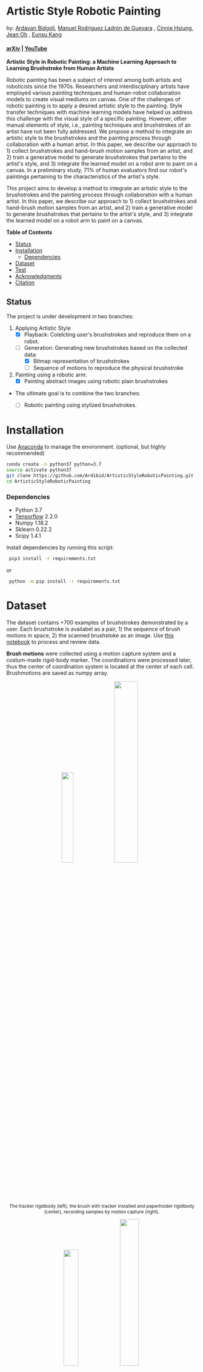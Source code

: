 # Artistic Style Robotic Painting

by: [Ardavan Bidgoli](ardavan.io), [Manuel Rodriguez Ladrón de  Guevara](https://github.com/manuelladron) , [Cinnie Hsiung](https://github.com/cinniehsiung?tab=overview&from=2017-01-01&to=2017-01-31), [Jean Oh](https://github.com/jeanoh) , [Eunsu Kang](https://github.com/kangeunsu)

#### [arXiv](https://arxiv.org/abs/2007.03647) | [YouTube](https://www.youtube.com/watch?v=UUFIJr9iQuA)

**Artistic Style in Robotic Painting: a Machine Learning Approach to Learning Brushstroke from Human Artists**


Robotic painting has been a subject of interest among both artists and roboticists since the 1970s. Researchers and interdisciplinary artists have employed various painting techniques and human-robot collaboration models to create visual mediums on canvas. One of the challenges of robotic painting is to apply a desired artistic style to the painting. Style transfer techniques with machine learning models have helped us address this challenge with the visual style of a specific painting. However, other manual elements of style, i.e., painting techniques and brushstrokes of an artist have not been fully addressed. We propose a method to integrate an artistic style to the brushstrokes and the painting process through collaboration with a human artist. In this paper, we describe our approach to 1) collect brushstrokes and hand-brush motion samples from an artist, and 2) train a generative model to generate brushstrokes that pertains to the artist's style, and 3) integrate the learned model on a robot arm to paint on a canvas. In a preliminary study, 71% of human evaluators find our robot's paintings pertaining to the characteristics of the artist's style.

This project aims to develop a method to integrate an artistic style to the brushstrokes and the painting process through collaboration with a human artist. In this paper, we describe our approach to 1) collect brushstrokes and hand-brush motion samples from an artist, and 2) train a generative model to generate brushstrokes that pertains to the artist's style, and 3) integrate the learned model on a robot arm to paint on a canvas.

**Table of Contents**

- [Status](#Status)
- [Installation](#installation)
  - [Dependencies](#Dependencies)
- [Dataset](#Dataset)
- [Test](#Test)
- [Acknowledgments](#Acknowledgments)
- [Citation](#Citation)



## Status

The project is under development in two branches:

1. Applying Artistic Style
   - [x] Playback: Colelcting user's brushstrokes and reproduce them on a robot.
   - [ ] Generation: Generating new brushstrokes based on the collected data:
      - [x] Bitmap representation of brushstrokes
      - [ ] Sequence of motions to reproduce the physical brushstroke
2. Painting using a robotic arm:
    - [x] Painting abstract images using robotic plain brushstrokes

- The ultimate goal is to combine the two branches:
  - [ ] Robotic painting using stylized brushstrokes.
  




# Installation

Use [Anaconda](https://docs.conda.io/en/latest/miniconda.html) to manage the environment. (optional, but highly recommended)

```bash
conda create -n python37 python=3.7
source activate python37
git clone https://github.com/Ardibid/ArtisticStyleRoboticPainting.git
cd ArtisticStyleRoboticPainting
```

### Dependencies

- Python 3.7
- [Tensorflow](https://www.tensorflow.org/) 2.2.0
- Numpy 1.18.2
- Sklearn 0.22.2
- Scipy 1.4.1

Install dependencies by running this script:

```bash
 pip3 install -r requirements.txt
```

or

```bash
 python -m pip install -r requirements.txt
```


# Dataset

The dataset contains +700 examples of brushstrokes demonstrated by a user. Each brushstroke is availabel as a pair, 1) the sequence of brush motions in space, 2) the scanned brushstoke as an image. Use [this notebook](./Notebooks/Motion_and_image_processing_visualizations.ipynb) to process and review data.
<!-- ![Data collection](./media/data_collection.png) -->

**Brush motions** were collected using a motion capture system and a costum-made rigid-body marker. The coordinations were processed later, thus the center of coordination system is located at the center of each cell. Brushmotions are saved as numpy array.
<div  align="center">   
  <!-- <img height="100"  src="./media/marker_rigidbody.jpg"> -->
  <img width="24.7%"  src="./media/image4.jpg">
  <img width="35%"   src="./media/data_collection_closeup.jpg"> 
  <p style="font-size:12px"> The tracker rigidbody (left), the brush with tracker installed and paperholder rigidbody (center), recording samples by motion capture (right). </p>
</div>

<div  align="center">   
  <img width="28%"   src="./media/manual_samples.gif">
    <img width="31.5%"   src="./media/motion_capture.gif"> 

  <p style="font-size:12px"> Manual data collection process. </p>
</div>

**Brtushstrokes** are scanned and converted to fixed size images and saved as a numpy array.

<div  align="center">   
  <img width="15%"  src="./media/brushstrokes_01.jpg">
  <img width="15%"  src="./media/brushstrokes_02.jpg">
  <img width="15%"  src="./media/brushstrokes_03.jpg">
  <img width="15%"  src="./media/brushstrokes_04.jpg">
  <p style="font-size:12px"> Scanned brushstrokes. </p>
</div>


# Tests

We set up a series of tests to investigate our approach:

**Robotic setup**

We use an ABB IRB 120 articulated robotic arm with 6 degree of freedom. The inverse kinematics as well as controlling the torque on each joint is moderated by the ABB drivers. We feed the robot with a sequence of target poses.

**Robotic replay**: In this test, the robotic arm replays the exact sequence of poses demonstrated by the users. The results were closely similar to the samples created by the user.
<div  align="center" >   
  <img width="20%"  src="./media/robot_replay.gif">
  <img width="40%"  src="./media/brushes_survey.png">
  <p style="font-size:12px"> Robotic arm replaying recorded brushstrokes, survey results indicated that users cannot meaningfully recognize the hand-drawn brushstrokes from the robotically-drawn ones.</p>
</div>

**Robotic painting**: In this test, we use learning to paint model and rendered a given image into a sequence of brushstrokes then executed them on our robot.
We used [LearningToPaint](https://github.com/megvii-research/ICCV2019-LearningToPaint) to convert a given image into a series of brushstrokes and then program the robot to run them. LearningToPaint outputs were in the format of quadrative curve parameters. We processed these curves in [Grasshopper](https://www.grasshopper3d.com/) plug-in for [Rhinocoros](https://www.rhino3d.com/) modeling package and converted them into a series of targets in space. These targets were converted into RAPID code, ABB's proprietary programming language, using [HAL](http://hal-robotics.com/) add-on.

<div  align="center">   
  <img width="15%"  src="./media/image1.jpg"> 
  <img width="15%"  src="./media/image2.png"> 
  <img width="15%"  src="./media/image3.png"> 
  <img width="15%"  src="./media/brush_sequence.gif"> 
  <p style="font-size:12px"> From the original image to the painting. </p>
</div>

<div  align="center">   
  <img width="38%"  src="./media/robot_painting_process.gif">
  <img width="22%"  src="./media/painted.jpg">
  <p style="font-size:12px"> Robotic arm in the process of painting. </p>
</div>

### Generating new samples

We used a VAE to generate new samples of brushstrokes. The animation below demonstrates the navigation over three latent vectos of a tested VAE:
<p align="center"> <img width="60%" src="./media/generated_brushes.gif"> </p>

[WIP]
We also compared different architectures for the VAE to evaluate their performance (different from the model that generated the above gif):
| Model | Epochs | Batch size | Hidden dim. | - ELBO | Recon Loss | KL Loss |
|-------|--------|------------|------------------|------|------------|---------|
|**MLP**|250|32|32|54.3172|44.3513| 9.9658|
|**CNN**|250|32|32|62.9060| 52.7050| 10.2009|

<div  align="center">   
  <img width="30%"  src="./python_files/experiments/1594745542_mlp/plots/dsetBrushStrokes_MLP_train_plot.png"> 
  <img width="30%"  src="./python_files/experiments/1594744179_cnn/plots/dsetBrushStrokes_CNN_train_plot.png"> 
</div>

<div  align="center">   
  <img width="30%"  src="./python_files/experiments/1594745542_mlp/plots/dsetBrushStrokes_MLP_interpolations.png"> 
  <img width="30%"  src="./python_files/experiments/1594744179_cnn/plots/dsetBrushStrokes_CNN_interpolations.png"> 
</div>

### Acknowledgments

Ardavan Bidgoli and Manuel Ladron De Guevara thank [Computational Design Lab](http://code.arc.cmu.edu/) (CoDe Lab) for its generous support. The authors would like to express their gratitude towards the [Design Fabrication Lab](https://soa.cmu.edu/dfab) (DFab) at the School of Architecture, CMU.
The authors would like to thank Andrew Plesniak for his contribution to the early stages of this research.

### Citation

If you find our paper and dataset useful in your research, please consider citing:

``` 
@misc{bidgoli2020artistic,
    title={Artistic Style in Robotic Painting; a Machine Learning Approach to Learning Brushstroke from Human Artists},
    author={Ardavan Bidgoli and Manuel Ladron De Guevara and Cinnie Hsiung and Jean Oh and Eunsu Kang},
    year={2020},
    eprint={2007.03647},
    archivePrefix={arXiv},
    primaryClass={cs.RO}
}
```
